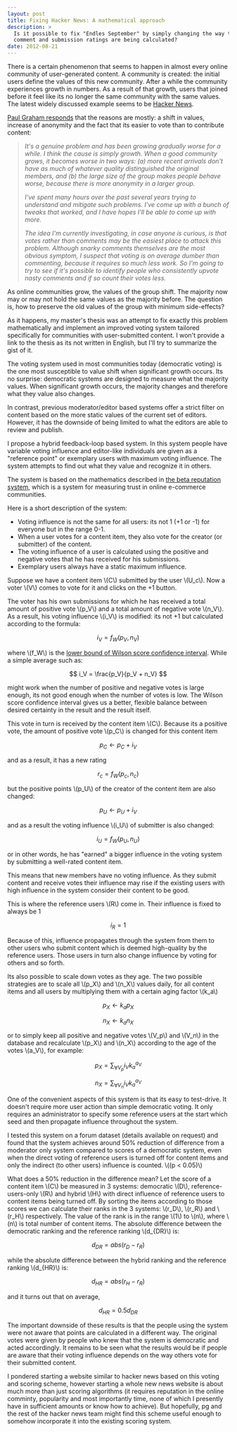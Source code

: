 ```yaml
---
layout: post
title: Fixing Hacker News: A mathematical approach
description: >
  Is it possible to fix "Endles September" by simply changing the way that
  comment and submission ratings are being calculated?
date: 2012-08-21
---
```


There is a certain phenomenon that seems to happen in almost every online
community of user-generated content. A community is created: the initial users
define the values of this new community. After a while the community experiences
growth in numbers. As a result of that growth, users that joined before it feel
like its no longer the same community with the same values. The latest widely
discussed example seems to be
[Hacker News](http://news.ycombinator.com/item?id=4396747).


[Paul Graham responds](http://news.ycombinator.com/item?id=4397542) that the
reasons are mostly: a shift in values, increase of anonymity and the fact that
its easier to vote than to contribute content:

> _It's a genuine problem and has been growing gradually worse for a while. I think the cause is simply growth. When a good community grows, it becomes worse in two ways: (a) more recent arrivals don't have as much of whatever quality distinguished the original members, and (b) the large size of the group makes people behave worse, because there is more anonymity in a larger group._
>
> _I've spent many hours over the past several years trying to understand and mitigate such problems. I've come up with a bunch of tweaks that worked, and I have hopes I'll be able to come up with more._
>
> _The idea I'm currently investigating, in case anyone is curious, is that
> votes rather than comments may be the easiest place to attack this problem.
> Although snarky comments themselves are the most obvious symptom, I suspect
> that voting is on average dumber than commenting, because it requires so much
> less work. So I'm going to try to see if it's possible to identify people who
> consistently upvote nasty comments and if so count their votes less._

As online communities grow, the values of the group shift. The majority now may
or may not hold the same values as the majority before. The question is, how to
preserve the old values of the group with minimum side-effects?

As it happens, my master's thesis was an attempt to fix exactly this problem
mathematically and implement an improved voting system tailored specifically
for communities with user-submitted content. I won't provide a link to the
thesis as its not written in English, but I'll try to summarize the gist of it.

The voting system used in most communities today (democratic voting) is the one
most susceptible to value shift when significant growth occurs. Its
no surprise: democratic systems are designed to measure what the majority
values. When significant growth occurs, the majority changes and therefore what
they value also changes.

In contrast, previous moderator/editor based systems offer a strict filter on
content based on the more static values of the current set of editors. However,
it has the downside of being limited to what the editors are able to review and
publish.

I propose a hybrid feedback-loop based system. In this system people have
variable voting influence and editor-like individuals are given as a
"reference point" or exemplary users with maximum voting influence. The
system attempts to find out what they value and recognize it in others.

The system is based on the mathematics described in
[the beta reputation system](http://www.unik.no/people/josang/papers/JI2002-Bled.pdf),
which is a system for measuring trust in online e-commerce communities.

Here is a short description of the system:

* Voting influence is not the same for all users: its not 1 (+1 or -1) for
  everyone but in the range 0-1.
* When a user votes for a content item, they also vote for the creator (or
  submitter) of the content.
* The voting influence of a user is calculated using the positive and negative
  votes that he has received for his submissions.
* Exemplary users always have a static maximum influence.

Suppose we have a content item \\(C\\) submitted by the user \\(U_c\\). Now a voter
\\(V\\) comes to vote for it and clicks on the +1 button.

The voter has his own submissions for which he has received a total amount of
positive vote \\(p_V\\) and a total amount of negative vote \\(n_V\\). As a result,
his voting influence \\(i_V\\) is modified: its not +1 but calculated according to
the formula:

$$ i_V = f_W(p_V, n_V) $$

where \\(f_W\\) is the
[lower bound of Wilson score confidence interval](http://evanmiller.org/how-not-to-sort-by-average-rating.html).
While a simple average such as:

$$ i_V = \frac{p_V}{p_V + n_V} $$

might work when the number of positive and negative votes is large enough, its
not good enough when the number of votes is low. The Wilson score confidence
interval gives us a better, flexible balance between desired certainty in the
result and the result itself.

This vote in turn is received by the content item \\(C\\). Because its a positive
vote, the amount of positive vote \\(p_C\\) is changed for this content item

$$ p_C \leftarrow p_C + i_V $$

and as a result, it has a new rating

$$ r_c = f_W(p_c, n_c) $$

but the positive points \\(p_U\\) of the creator of the content item are also
changed:

$$ p_U \leftarrow p_U + i_V $$

and as a result the voting influence \\(i_U\\) of submitter is also changed:

$$ i_U = f_W(p_U, n_U) $$

or in other words, he has "earned" a bigger influence in the voting system by
submitting a well-rated content item.

This means that new members have no voting influence. As they submit content and
receive votes their influence may rise if the existing users with high influence
in the system consider their content to be good.

This is where the reference users \\(R\\) come in. Their influence is fixed to
always be 1

$$ i_R = 1 $$

Because of this, influence propagates through the system from them to other
users who submit content which is deemed high-quality by the reference users.
Those users in turn also change influence by voting for others and so forth.

Its also possible to scale down votes as they age. The two possible strategies
are to scale all \\(p_X\\) and \\(n_X\\) values daily, for all content items and all
users by multiplying them with a certain aging factor \\(k_a\\)

$$ p_X \leftarrow k_a p_X $$

$$ n_X \leftarrow k_a n_X $$

or to simply keep all positive and negative votes \\(V_p\\) and \\(V_n\\) in the
database and recalculate \\(p_X\\) and \\(n_X\\) according to the age of the votes
\\(a_V\\), for example:

$$ p_X = \sum_{\forall V_p} { i_V k_a^{a_V} } $$

$$ n_X = \sum_{\forall V_n} { i_V k_a^{a_V} } $$

One of the convenient aspects of this system is that its easy to test-drive. It
doesn't require more user action than simple democratic voting. It only requires
an administrator to specify some reference users at the start which seed and
then propagate influence throughout the system.

I tested this system on a forum dataset (details available on request) and found
that the system achieves around 50% reduction of difference from a moderator
only system compared to scores of a democratic system, even when the direct
voting of reference users is turned off for content items and only the indirect
(to other users) influence is counted. \\((p < 0.05)\\)

What does a 50% reduction in the difference mean? Let the score of a content
item \\(C\\) be measured in 3 systems: democratic \\(D\\), reference-users-only
\\(R\\) and hybrid \\(H\\) with direct influence of reference users to content items
being turned off. By sorting the items according to those scores we can
calculate their ranks in the 3 systems: \\(r_D\\), \\(r_R\\) and \\(r_H\\)
respectively. The value of the rank is in the range \\(1\\) to \\(n\\), where \\(n\\)
is total number of content items. The absolute difference between the democratic
ranking and the reference ranking \\(d_{DR}\\) is:

$$ d_{DR} = abs(r_D - r_R) $$

while the absolute difference between the hybrid ranking and the reference
ranking \\(d_{HR}\\) is:

$$ d_{HR} = abs(r_H - r_R) $$

and it turns out that on average,

$$ d_{HR} = 0.5 d_{DR} $$

The important downside of these results is that the people using the system were
not aware that points are calculated in a different way. The original votes were
given by people who knew that the system is democratic and acted accordingly. It
remains to be seen what the results would be if people are aware that their
voting influence depends on the way others vote for their submitted content.

I pondered starting a website similar to hacker news based on this voting and
scoring scheme, however starting a whole new news website is about much more
than just scoring algorithms (it requires reputation in the online comminty,
popularity and most importantly time, none of which I presently have in
sufficient amounts or know how to achieve). But hopefully, pg and the rest of
the hacker news team might find this scheme useful enough to somehow incorporate
it into the existing scoring system.

